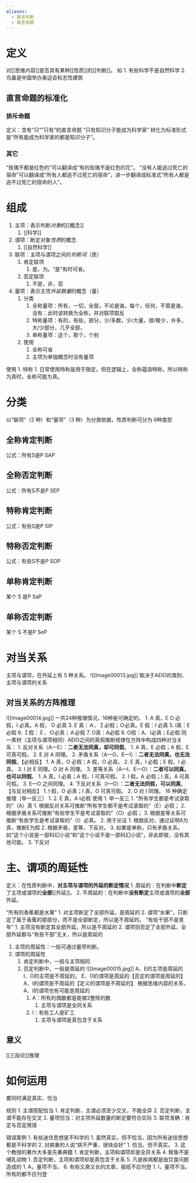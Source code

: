 ```yaml
---
aliases:
  - 直言判断
  - 直言命题
---
```

# 定义
对[[思维内容]]是否具有某种[[性质]]的[[判断]]。
如
	1. 有些科学不是自然科学
	2. 鸟巢是中国举办奥运会标志性建筑

## 直言命题的标准化
### 排斥命题
定义：含有“只”“只有”的直言命题
“只有知识分子能成为科学家” 转化为标准形式是“所有能成为科学家的都是知识分子”。
### 其它
“玫瑰不都是红色的”可以翻译成“有的玫瑰不是红色的花”。
“没有人能逃过死亡的宿命”可以翻译成“所有人都逃不过死亡的宿命”，进一步翻译成标准式“所有人都是逃不过死亡的宿命的人”。

# 组成
1. 主项：表示判断*对象*的[[概念]] 
	1. [[科学]] 
2. 谓项：断定对象*性质*的概念
	1. [[自然科学]] 
3. 联项：主项与谓项之间的*判断词*（质）
	1. 肯定联项
		1. 是，为。“是”有时可省。
	2. 否定联项
		1. 不是，非，否
4. 量项：表示主项*外延数量*的概念（量）
	1. 分类
		1. 全称量项：所有，一切，全部，不论是谁，每个，任何，不管是谁。没有：此时该转换为全称，并对联项取反
		2. 特称量项：有的，有些，部分，少/多数，少/大量，很/极少，许多，大/少部分，几乎全部，
		3. 单称量项：这个，那个，个别
	2. 使用
		1. 全称可省
		2. 主项为单独概念时没有量项

使用
	1. 特称
		1. 日常使用特称是用于限定。但在逻辑上，全称蕴涵特称，所以特称为真时，全称可能为真。
# 分类
以“联项”（2 种）和“量项”（3 种）为分类依据，性质判断可分为 6种类型
## 全称肯定判断
公式：所有S是P
SAP
## 全称否定判断
公式：所有S不是P
SEP
## 特称肯定判断
公式：有些S是P
SIP
## 特称否定判断
公式：有些S不是P
SOP
## 单称肯定判断
某个 S 是P
SaP
## 单称否定判断
某个 S 不是P
SeP
# 对当关系
主项与谓项，在外延上有 5 种关系。
![[Image00013.jpg]] 
取决于AEIO的类别、主项与谓项的关系
## 对当关系的方阵推理
![[Image00014.jpg]] 
一共24种推理情况，16种是可确定的。
	1. A 真，E O 必假，I 必真。A 假， O 必真
	3. E 真：Ａ、Ｉ必假；Ｏ必真。E 假：I 必真
	5. I真：E必假
	6. Ｉ假：Ｅ、Ｏ必真；Ａ必假
	7. O真：A必假
	8. O假：A、I必真；E必假
同一素材（主项与谓项相同）AEIO之间的真假推断规律在方阵中构成四种对当关系：
	1. 反对关系（A—E）：**二者无法同真，却可同假**。
		1. A 真，E 必假；A 假，E 可真可假。
		2. E 对 A 同理。
	2. 矛盾关系（A—O、E—I）：**二者无法同真，也无法同假**。【必相反】
		1. A 真，O 必假；A 假，O 必真。
		2. E 真，I 必假；E 假，I 必真。
		3. I 对 E 同理。O 对 A 同理。
	3. 差等关系（A—I、E—O）：**二者可以同真，也可以同假**。
		1. A 真，I 必真；A 假，I 可真可假。
		2. I 假，A 必假；I 真，A 可真可假。
		3. E—O 之间同理。
	4. 下反对关系（I—O）：**二者无法同假，可以同真**。【与反对相反】
		1. I 假，O 必真；I 真，O 可真可假。
		2. O 对 I 同理。
16 种确定推理（举一反三）
	1. 
	2. E 真，A I必假
使用
	1. 举一反三
		1. “所有学生都是考试录取的”（A）真
			1. 根据反对关系可推断“所有学生都不是考试录取的”（E）必假；
			2. 根据矛盾关系可推断“有些学生不是考试录取的”（O）必假；
			3. 根据差等关系可推断“有些学生是考试录取的”（I）必真。
	2. 用于论证
		1. 根据反对，通过证明A为真，推断E为假
		2. 根据矛盾，差等，下反对。
		3. 如果是单称，只有矛盾关系。如“这个小说是一部科幻小说”和“这个小说不是一部科幻小说”，非此即彼，没有其他可能。
	3. 下反对
# 主、谓项的周延性

定义：在性质判断中，**对主项与谓项的外延的断定情况**
	1. 周延的：在判断中**断定**了主项或谓项的**全部**[[外延]]。
	2. 不周延的：在判断中**没有断定**主项或谓项的**全部**外延。

“所有的香蕉都是水果”
	1. 对主项断定了全部外延，是周延的
	2. 谓项“水果”，只断定了属于香蕉的那部分，而不是全部断定，所以是不周延的。
“有些干部不是青年”
	1. 主项没有断定其全部外延，所以是不周延的
	2. 谓项则否定了全部外延，全部外延都与“有些干部”无关，所以是周延的

1. 主项的周延性：一般可通过量项判断。
2. 谓项的周延性
	1. 肯定判断中，一般与主项相同
	2. 否定判断中，一般是周延的
![[Image00015.jpg]]
A、E的主项是周延的
I、O的主项是不周延的。
E、O的谓项是周延的【否定的谓项是周延的】
A、I的谓项是不周延的【定义的谓项是不周延的】
	根据思维内容的关系，A、I的谓项也有可能是周延的
		1. A：所有的偶数都是能被2整除的数
			1. 主项与谓项是全同关系
		2. I：有些工人是矿工
			1. 主项与谓项是真包含于关系
## 意义
[[三段论]]推理
# 如何运用
要同时满足真实、恰当

规则
	1. 主谓搭配恰当
		1. 肯定判断，主谓必须至少交叉，不能全异
		2. 否定判断，主谓不能存在交叉
	2. 量项恰当：对主项外延数量的断定要符合实际
	3. 联项准确：肯定与否定用错

错误案例
	1. 有些迷住思想是不科学的
		1. 虽然真实，但不恰当，因为所有迷信思想都是不科学的
	2. 对病重的人说“病不严重，很快会好”
		1. 恰当，但不真实。
	3. 这个教授的著作大多是先秦典籍
		1. 肯定判断，主项和谓项却是全异关系
	4. 鲸鱼不是哺乳动物
		1. 否定判断，主项和谓项却是真包含于关系
	5. 凡是疾病都是由饮食问题造成的
		1. A，量项不当，
	6. 有些又臭又长的文章，报纸不应刊登
		1. I，量项不当。所有的都不应刊登